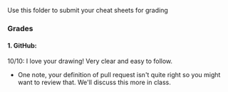 Use this folder to submit your cheat sheets for grading


### Grades
#### 1. GitHub: 
10/10: I love your drawing! Very clear and easy to follow. 
- One note, your definition of pull request isn't quite right so you might want to review that. We'll discuss this more in class. 
